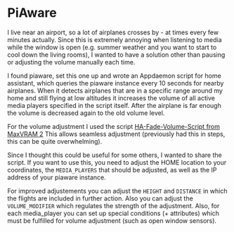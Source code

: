 # PiAware

I live near an airport, so a lot of airplanes crosses by - at times every few minutes actually. Since this is extremely annoying when listening to media while the window is open (e.g. summer weather and you want to start to cool down the living rooms), I wanted to have a solution other than pausing or adjusting the volume manually each time.

I found piaware, set this one up and wrote an Appdaemon script for home assistant, which queries the piaware instance every 10 seconds for nearby airplanes. When it detects airplanes that are in a specific range around my home and still flying at low altitudes it increases the volume of all active media players specified in the script itself. After the airplane is far enough the volume is decreased again to the old volume level.

For the volume adjustment I used the script [HA-Fade-Volume-Script from MaxVRAM 2](https://github.com/MaxVRAM/HA-Fade-Volume-Script) This allows seamless adjustment (previously had this in steps, this can be quite overwhelming).

Since I thought this could be useful for some others, I wanted to share the script.
If you want to use this, you need to adjust the HOME location to your coordinates, the `MEDIA_PLAYERS` that should be adjusted, as well as the IP address of your piaware instance.

For improved adjustements you can adjust the `HEIGHT` and `DISTANCE` in which the flights are included in further action. Also you can adjust the `VOLUME_MODIFIER` which regulates the strength of the adjustment.
Also, for each media_player you can set up special conditions (+ attributes) which must be fulfilled for volume adjustment (such as open window sensors).